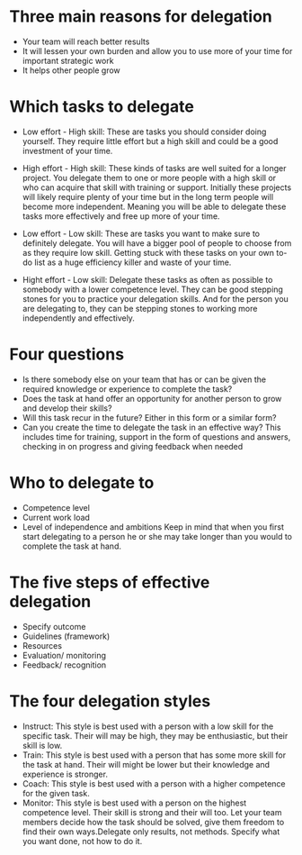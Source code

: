# Three main reasons for delegation
- Your team will reach better results
- It will lessen your own burden and allow you to use
more of your time for important strategic work
- It helps other people grow

# Which tasks to delegate
- Low effort - High skill: 
These are tasks you should consider doing yourself. They
require little effort but a high skill and could be a good
investment of your time. 

- High effort - High skill:
These kinds of tasks are well suited for a longer project.
You delegate them to one or more people with a high skill
or who can acquire that skill with training or support.
Initially these projects will likely require plenty of your
time but in the long term people will become more independent. Meaning you will be able to delegate these tasks
more effectively and free up more of your time. 

- Low effort - Low skill:
These are tasks you want to make sure to definitely delegate. You will have a bigger pool of people to choose from as they require low skill. Getting stuck with these tasks on your own to-do list as a huge efficiency killer and waste of your time. 

- Hight effort - Low skill: 
Delegate these tasks as often as possible to somebody with a lower competence level. They can be good stepping stones for you to practice your delegation skills. And for the person you are delegating to, they can be stepping stones to working more independently and effectively.

# Four questions
- Is there somebody else on your team that has or can be given the required knowledge or experience to complete the task?
- Does the task at hand offer an opportunity for another person to grow and develop their skills?
- Will this task recur in the future? Either in this form or a similar form?
- Can you create the time to delegate the task in an effective way? This includes time for training, support in the form of questions and answers, checking in on progress and giving feedback when needed

# Who to delegate to
- Competence level
- Current work load
- Level of independence and ambitions
Keep in mind that when you first start delegating to a person he or she may take longer than you would to
complete the task at hand.

# The five steps of effective delegation
- Specify outcome
- Guidelines (framework)
- Resources
- Evaluation/ monitoring
- Feedback/ recognition

# The four delegation styles
- Instruct: This style is best used with a person with a low skill for the specific task. Their will may be high, they may
be enthusiastic, but their skill is low. 
- Train: This style is best used with a person that has some more skill for the task at hand. Their will might be lower
but their knowledge and experience is stronger. 
- Coach: This style is best used with a person with a higher competence for the given task. 
- Monitor: This style is best used with a person on the highest competence level. Their skill is strong and their will too. Let your team members decide how the task should be solved, give them freedom to find their own ways.Delegate only results, not methods. Specify what you want done, not how to do it. 

